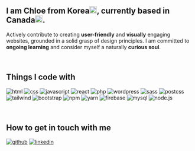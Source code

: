
## I am Chloe from Korea<img src="https://cdn-icons-png.flaticon.com/512/206/206758.png" width="20">, currently based in Canada<img src="https://cdn-icons-png.flaticon.com/512/5975/5975506.png" width="20">.
Actively contribute to creating **user-friendly** and **visually** engaging websites, grounded in a solid grasp of design principles.  I am committed to **ongoing learning** and consider myself a naturally **curious soul**.


<br>

## Things I code with
![html](https://img.shields.io/badge/html5-E34F26?style=for-the-badge&logo=html5&logoColor=white)
![css](https://img.shields.io/badge/css-1572B6?style=for-the-badge&logo=css3&logoColor=white)
![javascript](https://img.shields.io/badge/javascript-F7DF1E?style=for-the-badge&logo=javascript&logoColor=black)
![react](https://img.shields.io/badge/react-61DAFB?style=for-the-badge&logo=react&logoColor=black)
![php](https://img.shields.io/badge/php-777BB4?style=for-the-badge&logo=php&logoColor=black)
![wordpress](https://img.shields.io/badge/wordpress-21759B?style=for-the-badge&logo=wordpress&logoColor=white)
![sass](https://img.shields.io/badge/sass-CC6699?style=for-the-badge&logo=sass&logoColor=white)
![postcss](https://img.shields.io/badge/postcss-DD3A0A?style=for-the-badge&logo=postcss&logoColor=black)
![tailwind](https://img.shields.io/badge/tailwindcss-06B6D4?style=for-the-badge&logo=tailwindcss&logoColor=white)
![bootstrap](https://img.shields.io/badge/bootstrap-7952B3?style=for-the-badge&logo=bootstrap&logoColor=white)
![npm](https://img.shields.io/badge/npm-CB3837?style=for-the-badge&logo=npm&logoColor=white)
![yarn](https://img.shields.io/badge/yarn-2C8EBB?style=for-the-badge&logo=yarn&logoColor=white)
![firebase](https://img.shields.io/badge/firebase-FFCA28?style=for-the-badge&logo=firebase&logoColor=white)
![mysql](https://img.shields.io/badge/mysql-4479A1?style=for-the-badge&logo=mysql&logoColor=white)
![node.js](https://img.shields.io/badge/Node.js-43853D?style=for-the-badge&logo=node.js&logoColor=white)

<br>

## How to get in touch with me
[![github](https://img.shields.io/badge/github-181717?style=for-the-badge&logo=github&logoColor=white)](https://github.com/chloe-baek)
[![linkedin](https://img.shields.io/badge/linkedin-0A66C2?style=for-the-badge&logo=linkedin&logoColor=white)](https://www.linkedin.com/in/jewon-chloe-baek/)

<!--
**chloe-baek/chloe-baek** is a ✨ _special_ ✨ repository because its `README.md` (this file) appears on your GitHub profile.
<img src="https://media.giphy.com/media/IeEeEIPq36SC5TUqbd/giphy.gif" width="20"> I’m currently studying *New Media Production and Design* at SAIT.
Here are some ideas to get you started:

- 💁🏻‍♀️ All of my projects are available at [www.jewon-baek.com](www.jewon-baek.com)
- 📬 How to reach me **baekjewon@gmail.com**

- 🔭 I’m currently working on ...
- 🌱 I’m currently learning ...
- 👯 I’m looking to collaborate on ...
- 🤔 I’m looking for help with ...
- 💬 Ask me about ...
- 📫 How to reach me: ...
- 😄 Pronouns: ...
- ⚡ Fun fact: ...
-->
